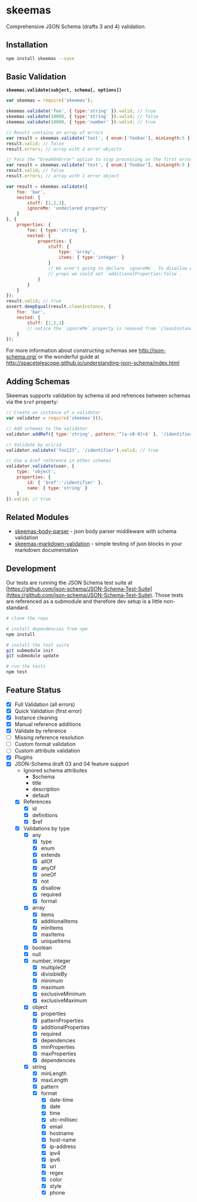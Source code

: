# skeemas
Comprehensive JSON Schema (drafts 3 and 4) validation.


## Installation
```bash
npm install skeemas --save
```


## Basic Validation
**`skeemas.validate(subject, schema[, options])`**

```js
var skeemas = require('skeemas');

skeemas.validate('foo', { type:'string' }).valid; // true
skeemas.validate(10000, { type:'string' }).valid; // false
skeemas.validate(10000, { type:'number' }).valid; // true

// Result contains an array of errors
var result = skeemas.validate('test', { enum:['foobar'], minLength:5 });
result.valid; // false
result.errors; // array with 2 error objects

// Pass the "breakOnError" option to stop processing on the first error
var result = skeemas.validate('test', { enum:['foobar'], minLength:5 }, { breakOnError:true });
result.valid; // false
result.errors; // array with 1 error object

var result = skeemas.validate({
    foo: 'bar',
    nested: {
        stuff: [1,2,3],
        ignoreMe: 'undeclared property'
    }
}, {
    properties: {
        foo: { type:'string' },
        nested: {
            properties: {
                stuff: {
                    type: 'array',
                    items: { type:'integer' }
                }
                // We aren't going to declare `ignoreMe`. To disallow extra 
                // props we could set `additionalProperties:false`.
            }
        }
    }
}); 
result.valid; // true
assert.deepEqual(result.cleanInstance, {
    foo: 'bar',
    nested: {
        stuff: [1,2,3]
        // notice the `ignoreMe` property is removed from `cleanInstance`
    }
});
```

For more information about constructing schemas see http://json-schema.org/ or the wonderful guide at http://spacetelescope.github.io/understanding-json-schema/index.html


## Adding Schemas
Skeemas supports validation by schema id and refrences between schemas via the `$ref` property:

```js
// Create an instance of a validator
var validator = require('skeemas')();

// Add schemas to the validator
validator.addRef({ type:'string', pattern:'^[a-z0-9]+$' }, '/identifier');

// Validate by uri/id
validator.validate('foo123', '/identifier').valid; // true

// Use a $ref reference in other schemas
validator.validate(user, { 
    type: 'object',
    properties: {
        id: { '$ref':'/identifier' },
        name: { type:'string' }
    } 
}).valid; // true
```


## Related Modules

- [skeemas-body-parser](https://github.com/Prestaul/skeemas-body-parser) - json body parser middleware with schema validation
- [skeemas-markdown-validation](https://github.com/Prestaul/skeemas-markdown-validation) - simple testing of json blocks in your markdown documentation


## Development
Our tests are running the JSON Schema test suite at [https://github.com/json-schema/JSON-Schema-Test-Suite](https://github.com/json-schema/JSON-Schema-Test-Suite). Those tests are referenced as a submodule and therefore dev setup is a little non-standard.
```bash
# clone the repo

# install dependencies from npm
npm install

# install the test suite
git submodule init
git submodule update

# run the tests
npm test
```



## Feature Status

- [X] Full Validation (all errors)
- [X] Quick Validation (first error)
- [X] Instance cleaning
- [X] Manual reference additions
- [X] Validate by reference
- [ ] Missing reference resolution
- [ ] Custom format validation
- [ ] Custom attribute validation
- [X] Plugins
- [X] JSON-Schema draft 03 and 04 feature support
    - Ignored schema attributes
        - $schema
        - title
        - description
        - default
    - [X] References
        - [X] id
        - [X] definitions
        - [X] $ref
    - [X] Validations by type
        - [X] any
            - [X] type
            - [X] enum
            - [X] extends
            - [X] allOf
            - [X] anyOf
            - [X] oneOf
            - [X] not
            - [X] disallow
            - [X] required
            - [X] format
        - [X] array
            - [X] items
            - [X] additionalItems
            - [X] minItems
            - [X] maxItems
            - [X] uniqueItems
        - [X] boolean
        - [X] null
        - [X] number, integer
            - [X] multipleOf
            - [X] divisibleBy
            - [X] minimum
            - [X] maximum
            - [X] exclusiveMinimum
            - [X] exclusiveMaximum
        - [X] object
            - [X] properties
            - [X] patternProperties
            - [X] additionalProperties
            - [X] required
            - [X] dependencies
            - [X] minProperties
            - [X] maxProperties
            - [X] dependencies
        - [X] string
            - [X] minLength
            - [X] maxLength
            - [X] pattern
            - [X] format
                - [X] date-time
                - [X] date
                - [X] time
                - [X] utc-millisec
                - [X] email
                - [X] hostname
                - [X] host-name
                - [X] ip-address
                - [X] ipv4
                - [X] ipv6
                - [X] uri
                - [X] regex
                - [X] color
                - [X] style
                - [X] phone
